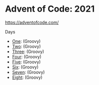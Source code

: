 # Advent of Code: 2021

https://adventofcode.com/

Days
* [One](src/day_1/README.md): (Groovy)
* [Two](src/day_2/README.md): (Groovy)
* [Three](src/day_3/README.md): (Groovy)
* [Four](src/day_4/README.md): (Groovy)
* [Five](src/day_5/README.md): (Groovy)
* [Six](src/day_6/README.md): (Groovy)
* [Seven](src/day_7/README.md): (Groovy)
* [Eight](src/day_8/README.md): (Groovy)